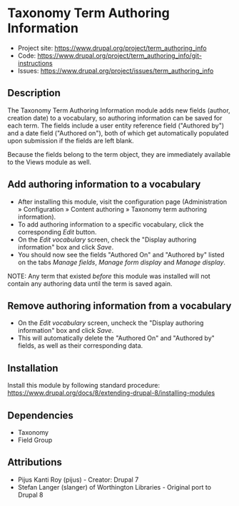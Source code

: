 Taxonomy Term Authoring Information
===================================

* Project site: https://www.drupal.org/project/term_authoring_info
* Code: https://www.drupal.org/project/term_authoring_info/git-instructions
* Issues: https://www.drupal.org/project/issues/term_authoring_info

Description
-----------
The Taxonomy Term Authoring Information module adds new fields (author,
creation date) to a vocabulary, so authoring information can be saved for
each term. The fields include a user entity reference field ("Authored by")
and a date field ("Authored on"), both of which get automatically populated
upon submission if the fields are left blank.

Because the fields belong to the term object, they are immediately available
to the Views module as well.

Add authoring information to a vocabulary
-----------------------------------------
* After installing this module, visit the configuration page
  (Administration » Configuration » Content authoring »
  Taxonomy term authoring information).
* To add authoring information to a specific vocabulary,
  click the corresponding *Edit* button.
* On the *Edit vocabulary* screen, check the "Display authoring information"
  box and click *Save*.
* You should now see the fields "Authored On" and "Authored by" listed on
  the tabs *Manage fields*, *Manage form display* and *Manage display*.

NOTE: Any term that existed *before* this module was installed will not
contain any authoring data until the term is saved again.

Remove authoring information from a vocabulary
----------------------------------------------
* On the *Edit vocabulary* screen, uncheck the "Display authoring information"
  box and click *Save*.
* This will automatically delete the "Authored On" and "Authored by" fields,
  as well as their corresponding data.

Installation
------------
Install this module by following standard procedure:
https://www.drupal.org/docs/8/extending-drupal-8/installing-modules

Dependencies
------------
* Taxonomy
* Field Group

Attributions
------------
* Pijus Kanti Roy (pijus) <pijus DOT k DOT roy AT gmail DOT com> - Creator: Drupal 7
* Stefan Langer (slanger) of Worthington Libraries
  <slanger AT worthingtonlibraries DOT org> - Original port to Drupal 8
